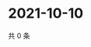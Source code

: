 # 2021-10-10

共 0 条

<!-- BEGIN WEIBO -->
<!-- 最后更新时间 Sun Oct 10 2021 08:31:01 GMT+0800 (China Standard Time) -->

<!-- END WEIBO -->
